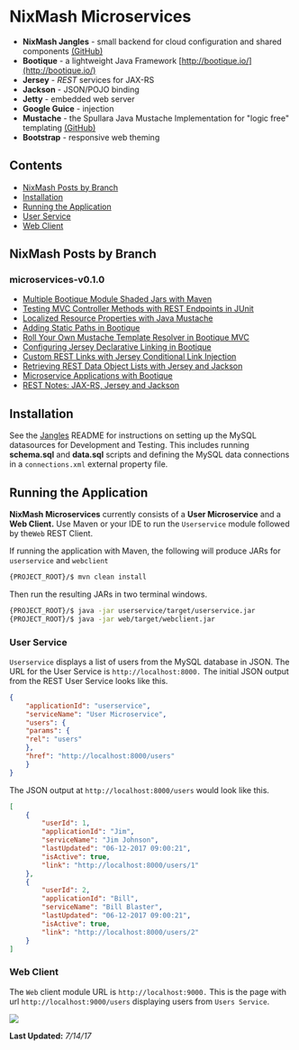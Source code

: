 NixMash Microservices
============

- **NixMash Jangles** - small backend for cloud configuration and shared components [(GitHub)](https://github.com/mintster/jangles)
- **Bootique** - a lightweight Java Framework [http://bootique.io/](http://bootique.io/)
- **Jersey** - *REST* services for JAX-RS
- **Jackson** - JSON/POJO binding
- **Jetty** - embedded web server
- **Google Guice** - injection
- **Mustache** - the Spullara Java Mustache Implementation for "logic free" templating [(GitHub)](https://github.com/spullara/mustache.java)
- **Bootstrap** - responsive web theming

## Contents

- [NixMash Posts by Branch](#nixmash-posts-by-branch)
- [Installation](#installation)
- [Running the Application](#running-the-application)
- [User Service](#user-service)
- [Web Client](#web-client)

## NixMash Posts by Branch

 ### microservices-v0.1.0
 
 - [Multiple Bootique Module Shaded Jars with Maven ](http://nixmash.com/post/multiple-bootique-module-shaded-jars-with-maven)
 - [Testing MVC Controller Methods with REST Endpoints in JUnit ](http://nixmash.com/post/testing-mvc-controller-methods-with-rest-endpoints-in-junit)
 - [Localized Resource Properties with Java Mustache](http://nixmash.com/post/localized-resource-properties-with-java-mustache)
 - [Adding Static Paths in Bootique](http://nixmash.com/post/adding-static-paths-in-bootique)
 - [Roll Your Own Mustache Template Resolver in Bootique MVC ](http://nixmash.com/post/roll-your-own-mustache-template-resolver-in-bootique-mvc)
 - [Configuring Jersey Declarative Linking in Bootique ](http://nixmash.com/post/configuring-jersey-declarative-linking-in-bootique)
 - [Custom REST Links with Jersey Conditional Link Injection](http://nixmash.com/post/custom-rest-links-with-jersey-conditional-link-injection)
 - [Retrieving REST Data Object Lists with Jersey and Jackson ](http://nixmash.com/post/retrieving-rest-data-object-lists-with-jersey-and-jackson)
 - [Microservice Applications with Bootique](http://nixmash.com/post/microservice-applications-with-bootique)
 - [REST Notes: JAX-RS, Jersey and Jackson](http://nixmash.com/post/rest-notes-jax-rs-jersey-and-jackson)
 
## Installation

See the [Jangles](https://github.com/mintster/jangles) README for instructions on setting up the MySQL datasources for Development and Testing. This includes running **schema.sql** and **data.sql** scripts and defining the MySQL data connections in a `connections.xml` external property file. 

## Running the Application

**NixMash Microservices** currently consists of a **User Microservice** and a **Web Client.** Use Maven or your IDE to run the `Userservice` module followed by the`Web` REST Client. 

If running the application with Maven, the following will produce JARs for `userservice` and `webclient`
 
 ```bash
{PROJECT_ROOT}/$ mvn clean install
```

Then run the resulting JARs in two terminal windows.

```bash
{PROJECT_ROOT}/$ java -jar userservice/target/userservice.jar
{PROJECT_ROOT}/$ java -jar web/target/webclient.jar
```

### User Service 

`Userservice` displays a list of users from the MySQL database in JSON. The URL for the User Service is `http://localhost:8000.` The initial JSON output from the REST User Service looks like this.

```json
{
    "applicationId": "userservice",
    "serviceName": "User Microservice",
    "users": {
    "params": {
    "rel": "users"
    },
    "href": "http://localhost:8000/users"
    }
}
```
The JSON output at `http://localhost:8000/users` would look like this.

```json
[
    {
        "userId": 1,
        "applicationId": "Jim",
        "serviceName": "Jim Johnson",
        "lastUpdated": "06-12-2017 09:00:21",
        "isActive": true,
        "link": "http://localhost:8000/users/1"
    },
    {
        "userId": 2,
        "applicationId": "Bill",
        "serviceName": "Bill Blaster",
        "lastUpdated": "06-12-2017 09:00:21",
        "isActive": true,
        "link": "http://localhost:8000/users/2"
    }
]
```

### Web Client

The `Web` client module URL is `http://localhost:9000.`  This is the page with url `http://localhost:9000/users` displaying users from `Users Service`.

![](http://nixmash.com/x/pics/github/micro0710a.png)

**Last Updated:** *7/14/17*

